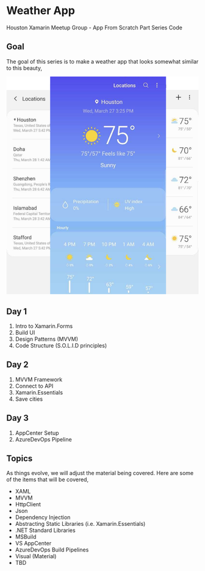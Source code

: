 # Weather App
Houston Xamarin Meetup Group - App From Scratch Part Series Code

## Goal
The goal of this series is to make a weather app that looks somewhat similar to this beauty,

![Weather App](media/weatherapp.png)

## Day 1
1. Intro to Xamarin.Forms
2. Build UI
3. Design Patterns (MVVM)
4. Code Structure (S.O.L.I.D principles)

## Day 2
1. MVVM Framework
2. Connect to API
3. Xamarin.Essentials
4. Save cities

## Day 3
1. AppCenter Setup
2. AzureDevOps Pipeline

## Topics
As things evolve, we will adjust the material being covered. Here are some of the items that will be covered,
* XAML
* MVVM
* HttpClient
* Json
* Dependency Injection
* Abstracting Static Libraries (i.e. Xamarin.Essentials)
* .NET Standard Libraries
* MSBuild
* VS AppCenter
* AzureDevOps Build Pipelines
* Visual (Material)
* TBD
